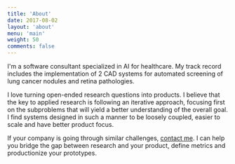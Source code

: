 ```yaml
---
title: 'About'
date: 2017-08-02
layout: 'about'
menu: 'main'
weight: 50
comments: false
---
```


I'm a software consultant specialized in AI for healthcare. My track record includes the implementation of 2 CAD systems for automated screening of lung cancer nodules and retina pathologies.

I love turning open-ended research questions into products. I believe that the key to applied research is following an iterative approach, focusing first on the subproblems that will yield a better understanding of the overall goal. I find systems designed in such a manner to be loosely coupled, easier to scale and have better product focus.

If your company is going through similar challenges, [contact me](mailto:octavi@octavifs.com). I can help you bridge the gap between research and your product, define metrics and productionize your prototypes.
